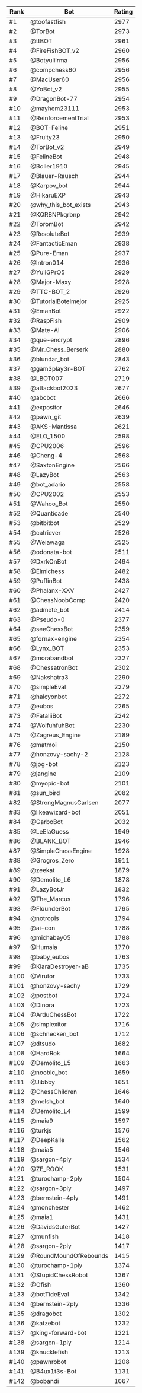 Rank|Bot|Rating
---|---|---
#1|@toofastfish|2977
#2|@TorBot|2973
#3|@ttBOT|2961
#4|@FireFishBOT_v2|2960
#5|@Botyuliirma|2956
#6|@compchess60|2956
#7|@MacUser60|2956
#8|@YoBot_v2|2955
#9|@DragonBot-77|2954
#10|@mayhem23111|2953
#11|@ReinforcementTrial|2953
#12|@BOT-Feline|2951
#13|@Fruity23|2950
#14|@TorBot_v2|2949
#15|@FelineBot|2948
#16|@Boller1910|2945
#17|@Blauer-Rausch|2944
#18|@Karpov_bot|2944
#19|@HikaruEXP|2943
#20|@why_this_bot_exists|2943
#21|@KQRBNPkqrbnp|2942
#22|@ToromBot|2942
#23|@ResoluteBot|2939
#24|@FantacticEman|2938
#25|@Pure-Eman|2937
#26|@Intron014|2936
#27|@YuliGPrO5|2929
#28|@Major-Maxy|2928
#29|@TTC-BOT_2|2926
#30|@TutorialBotelmejor|2925
#31|@EmanBot|2922
#32|@RaspFish|2909
#33|@Mate-AI|2906
#34|@que-encrypt|2896
#35|@Mr_Chess_Berserk|2880
#36|@blundar_bot|2843
#37|@gam3play3r-BOT|2762
#38|@LBOT007|2719
#39|@attackbot2023|2677
#40|@abcbot|2666
#41|@expositor|2646
#42|@pawn_git|2639
#43|@AKS-Mantissa|2621
#44|@ELO_1500|2598
#45|@CPU2006|2596
#46|@Cheng-4|2568
#47|@SaxtonEngine|2566
#48|@LazyBot|2563
#49|@bot_adario|2558
#50|@CPU2002|2553
#51|@Wahoo_Bot|2550
#52|@Quanticade|2540
#53|@bitbitbot|2529
#54|@catriever|2526
#55|@Weiawaga|2525
#56|@odonata-bot|2511
#57|@DxrkOnBot|2494
#58|@Elmichess|2482
#59|@PuffinBot|2438
#60|@Phalanx-XXV|2427
#61|@ChessNoobComp|2420
#62|@admete_bot|2414
#63|@Pseudo-0|2377
#64|@seeChessBot|2359
#65|@fornax-engine|2354
#66|@Lynx_BOT|2353
#67|@morabandbot|2327
#68|@ChessatronBot|2302
#69|@Nakshatra3|2290
#70|@simpleEval|2279
#71|@halcyonbot|2272
#72|@eubos|2265
#73|@FataliiBot|2242
#74|@WolfuhfuhBot|2230
#75|@Zagreus_Engine|2189
#76|@matmoi|2150
#77|@honzovy-sachy-2|2128
#78|@jpg-bot|2123
#79|@jangine|2109
#80|@myopic-bot|2101
#81|@sun_bird|2082
#82|@StrongMagnusCarlsen|2077
#83|@likeawizard-bot|2051
#84|@GarboBot|2032
#85|@LeElaGuess|1949
#86|@BLANK_BOT|1946
#87|@SimpleChessEngine|1928
#88|@Grogros_Zero|1911
#89|@zeekat|1879
#90|@Demolito_L6|1878
#91|@LazyBotJr|1832
#92|@The_Marcus|1796
#93|@FlounderBot|1795
#94|@notropis|1794
#95|@ai-con|1788
#96|@michabay05|1788
#97|@Humaia|1770
#98|@baby_eubos|1763
#99|@KlaraDestroyer-aB|1735
#100|@Virutor|1733
#101|@honzovy-sachy|1729
#102|@postbot|1724
#103|@Dinora|1723
#104|@ArduChessBot|1722
#105|@simplexitor|1716
#106|@schnecken_bot|1712
#107|@dtsudo|1682
#108|@HardRok|1664
#109|@Demolito_L5|1663
#110|@noobic_bot|1659
#111|@Jibbby|1651
#112|@ChessChildren|1646
#113|@melsh_bot|1640
#114|@Demolito_L4|1599
#115|@maia9|1597
#116|@turkjs|1576
#117|@DeepKalle|1562
#118|@maia5|1546
#119|@sargon-4ply|1534
#120|@ZE_ROOK|1531
#121|@turochamp-2ply|1504
#122|@sargon-3ply|1497
#123|@bernstein-4ply|1491
#124|@monchester|1462
#125|@maia1|1431
#126|@DavidsGuterBot|1427
#127|@munfish|1418
#128|@sargon-2ply|1417
#129|@RoundMoundOfRebounds|1415
#130|@turochamp-1ply|1374
#131|@StupidChessRobot|1367
#132|@Ofish|1360
#133|@botTideEval|1342
#134|@bernstein-2ply|1336
#135|@dragobot|1302
#136|@katzebot|1232
#137|@king-forward-bot|1221
#138|@sargon-1ply|1214
#139|@knucklefish|1213
#140|@pawnrobot|1208
#141|@B4ux1t3s-Bot|1131
#142|@bobandi|1067

